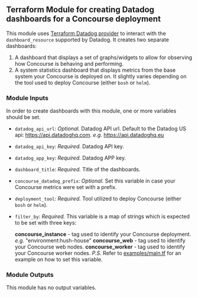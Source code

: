 ## Terraform Module for creating Datadog dashboards for a Concourse deployment

This module uses [Terraform Datadog provider](https://www.terraform.io/docs/providers/datadog/index.html) to interact with the `dashboard_resource` supported by Datadog. It creates two separate dashboards: 
1. A dashboard that displays a set of graphs/widgets to allow for observing how Concourse is behaving and performing.
1. A system statistics dashboard that displays metrics from the base system your Concourse is deployed on. It slightly varies depending on the tool used to deploy Concourse (either `bosh` or `helm`).

### Module Inputs

In order to create dashboards with this module, one or more variables should be set.

* `datadog_api_url`: *Optional.* Datadog API url. Default to the Datadog US api: https://api.datadoghq.com. _e.g._ https://api.datadoghq.eu 
* `datadog_api_key`: *Required.* Datadog API key.
* `datadog_app_key`: *Required.* Datadog APP key.
* `dashboard_title`: *Required.* Title of the dashboards.
* `concourse_datadog_prefix`: *Optional.* Set this variable in case your Concourse metrics were set with a prefix.
* `deployment_tool`: *Required.* Tool utilized to deploy Concourse (either `bosh` or `helm`).
* `filter_by`: *Required.* This variable is a map of strings which is expected to be set with three keys: 

    **concourse_instance** - tag used to identify your Concourse deployment. _e.g._ "environment:hush-house"
    **concourse_web** - tag used to identify your Concourse web nodes. 
    **concourse_worker** - tag used to identify your Concourse worker nodes. _P.S._ Refer to [examples/main.tf](./examples/main.tf) for an example on how to set this variable.

### Module Outputs

This module has no output variables.
